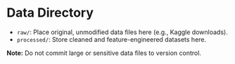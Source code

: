 # Data Directory

- `raw/`: Place original, unmodified data files here (e.g., Kaggle downloads).
- `processed/`: Store cleaned and feature-engineered datasets here.

**Note:** Do not commit large or sensitive data files to version control.
